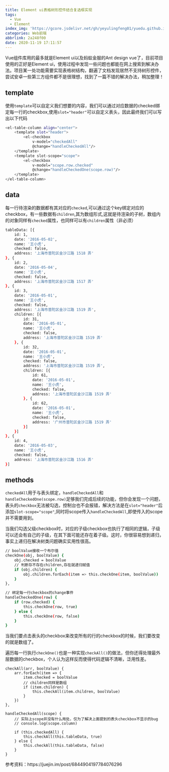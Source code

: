 ```yaml
---
title: Element ui表格树形控件结合复选框实现
tags:
  - Vue
  - Element
index_img: 'https://gcore.jsdelivr.net/gh/yeyulingfeng01/yuedu.github.io/hexo/20201119ee.jpg'
categories: Web前端
abbrlink: 2a248f00
date: 2020-11-19 17:11:57
---
```


Vue组件库用的最多就是Element ui以及蚂蚁金服的Ant design vue了，目前项目使用的正好是Element ui，使用过程中发现一些问题也都能在网上搜索到解决办法。项目某一处功能需要实现表格树结构，翻遍了文档发现居然不支持树形控件，尝试安卓一些第三方组件都不是很理想，找到了一篇不错的解决办法，稍加整理！

## template

使用`template`可以自定义我们想要的内容，我们可以通过对应数据的checked绑定每一行的checkbox,使用`slot="header"`可以自定义表头，因此最终我们可以写出以下代码

```bash
<el-table-column align="center">
    <template slot="header">
        <el-checkbox
        	v-model="checkedAll"
            @change="handleCheckedAll"/>
    </template>
    <template slot-scope="scope">
        <el-checkbox
        	v-model="scope.row.checked"
        	@change="handleCheckedOne(scope.row)"/>
    </template>
</el-table-column>
```

## data

每一行待渲染的数据都有其对应的`checked`,可以通过这个key绑定对应的checkbox，有一些数据有`children`,其为数组形式,这就是待渲染的子树，数组内的对象同样有`checked`属性，也同样可以有`children`属性（非必须）

```bash
tableData: [{
    id: 1,
    date: '2016-05-02',
    name: '王小虎',
    checked: false,
    address: '上海市普陀区金沙江路 1518 弄'
}, {
    id: 2,
    date: '2016-05-04',
    name: '王小虎',
    checked: false,
    address: '上海市普陀区金沙江路 1517 弄'
}, {
    id: 3,
    date: '2016-05-01',
    name: '王小虎',
    checked: false,
    address: '上海市普陀区金沙江路 1519 弄',
    children: [{
        id: 31,
        date: '2016-05-01',
        name: '王小虎',
        checked: false,
        address: '上海市普陀区金沙江路 1519 弄'
    }, {
        id: 32,
        date: '2016-05-01',
        name: '王小虎',
        checked: false,
        address: '上海市普陀区金沙江路 1519 弄',
        children: [{
            id: 61,
            date: '2016-05-01',
            name: '王小虎',
            checked: false,
            address: '上海市普陀区金沙江路 1519 弄'
        }, {
            id: 62,
            date: '2016-05-01',
            name: '王小虎',
            checked: false,
            address: '广州市普陀区金沙江路 1519 弄'
        }]
    }]
}, {
    id: 4,
    date: '2016-05-03',
    name: '王小虎',
    checked: false,
    address: '上海市普陀区金沙江路 1516 弄'
}]
```

## methods

`checkedAll`用于与表头绑定，`handleCheckedAll`和`handleCheckedOne(scope.row)`足够我们完成后续的功能，但你会发现一个问题，表头的`checkbox`无法被勾选，控制台也不会报错，解决方法是在`slot="header"`后添加`slot-scope="scope"`,同时将scope传入`handleCheckedAll`,即使传入的scope并不需要用到。

当我们勾选父级checkbox时，对应的子级checkbox也执行了相同的逻辑，子级可以还会有自己的子级，在其下面可能还存在着子级。这时，你很容易想到递归，事实上递归在解决树类问题确实实用性很高。

```bash
// boolValue接收一个布尔值
checkOne(obj, boolValue) {
    obj.checked = boolValue
    // 判断存不存在children,存在就递归赋值
    if (obj.children) {
        obj.children.forEach(item => this.checkOne(item, boolValue))
    }
},

// 绑定每一行checkbox的change事件
handleCheckedOne(row) {
    if (row.checked) {
        this.checkOne(row, true)
    } else {
        this.checkOne(row, false)
    }
}
```
当我们要点击表头的checkbox来改变所有的行的checkbox的时候，我们要改变的就是数组了。

遍历每一行执行`checkOne()`也是一种实现`checkAll()`的做法，但你还得处理最外层数据的checkbox，个人认为这样反而使得代码逻辑不清晰，泛用性差。

```pash
checkAll(arr, boolValue) {
    arr.forEach(item => {
        item.checked = boolValue
        // children同样是数组
        if (item.children) {
            this.checkAll(item.children, boolValue)
        }
    })
},

handleCheckedAll(scope) {
    // 实际上scope并没有什么用处，仅为了解决上面提到的表头checkbox不显示的bug
    // console.log(scope.column)
    
    if (this.checkedAll) {
        this.checkAll(this.tableData, true)
    } else {
        this.checkAll(this.tableData, false)
    }
}
```

<p class="note note-primary">参考资料：https://juejin.im/post/6844904197784076296</p>